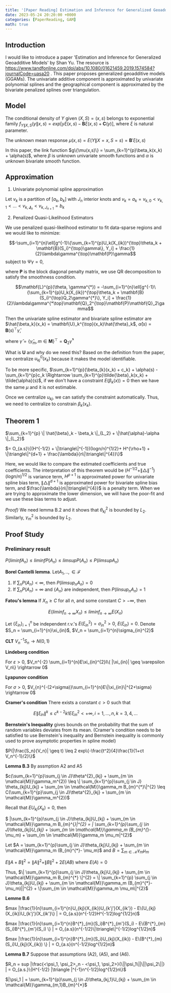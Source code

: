 ```yaml
---
title: '[Paper Reading] Estimation and Inference for Generalized Geoadditive Models'
date: 2023-05-24 20:20:00 +0000
categories: [PaperReading, GAM]
math: true
---
```



## Introduction

I would like to introduce a paper 'Estimation and Inference for Generalized Geoadditive Models'  by Shan Yu. The resource is https://www.tandfonline.com/doi/abs/10.1080/01621459.2019.1574584?journalCode=uasa20 . This paper proposes generalized geoadditive models (GGAMs). The univariate additive component is approximated by univariate polynomial splines and the geographical component is approximated by the bivariate penalized splines over triangulation. 

## Model 

The conditional density of $Y$ given $(X,S) = (x,s)$ belongs to exponential family $f_{Y\|X,S}(y\|x,s) = exp[y\xi(x,s)- \mathbf{B}{\xi(x,s)} + \mathbf{C}(y)]$, where $\xi$ is natural parameter.

The unknown mean response $\mu(x,s) = E(Y\|X=x, S=s) = \mathbf{B}'{\xi(x,s)}$

In this paper, the link function $g\{\mu(x,s)\} = \sum_{k=1}^{p}\beta_k(x_k) + \alpha(s)$, where $\beta$ is unknown univariate smooth functions and $\alpha$ is unknown bivariate smooth function.

## Approximation 

1. Univariate polynomial spline approximation

Let $v_k$ is a partition of $[a_k, b_k]$ with $J_n$ interior knots and $v_k = {a_k = v_{k,0} < v_{k,1}< ... < v_{k,\mathbf{J}_n} < v_{k,J_{n+1}} = b_k}$

2. Penalized Quasi-Likelihood Estimators

We use penalized quasi-likelihood estimator to fit data-sparse regions and we would like to minimize:

$$-\sum_{i=1}^{n}\ell[g^{-1}\{\sum_{k=1}^{p}U_k(X_{ik})^{\top}\theta_k + \mathbf{B}(S_i)^{\top}\gamma\}, Y_i] + \frac{1}{2}\lambda\gamma^{\top}\mathbf{P}\gamma$$ subject to $\Psi\gamma = 0$,

where $\mathbf{P}$ is the block diagonal penalty matrix, we use QR decomposition to satisfy the smoothness condition. 

$$\mathbf{L}^{p}(\theta, \gamma^{*}) = -\sum_{i=1}^{n}\ell[g^{-1}\{\sum_{k=1}^{p}U_k(X_{ik})^{\top}\theta_k + \mathbf{B}(S_i)^{\top}Q_2\gamma^{*}\}, Y_i] + \frac{1}{2}\lambda\gamma^{*\top}\mathbf{Q}_2^{\top}\mathbf{P}\mathbf{Q}_2\gamma$$

Then the univariate spline estimator and bivariate spline estimator are 
$\hat{\beta_k}(x_k) = \mathbf{U}_k^{\top}(x_k)\hat{\theta}_k$, $\hat{\alpha}(s) = \mathbf{B}(s)^{\top}\hat{\gamma}$, 

where $\hat{\gamma} = \{\hat{\gamma}_m, m \in \mathbf{M}\}^{\top} = \mathbf{Q}_2\hat{\gamma}^{*}$

What is $\mathbf{U}$ and why do we need this? Based on the definition from the paper, we centralize $u_{kj}^{0}(x_k)$ because it makes the model identifiable.

To be more specific, $\sum_{k=1}^{p}{\beta_{k}(x_k) + c_k} + \alpha(s) - \sum_{k=1}^{p}c_k \Rightarrow \sum_{k=1}^{p}\tilde{\beta}_k(x_k) + \tilde{\alpha}(s)$, if we don't have a constraint $E(\beta_k(x)) = 0$ then we have the same $\mu$ and it is not estimable.

Once we centralize $u_{kj}$, we can satisfy the constraint automatically. Thus, we need to centralize to constrain $\beta_k(x_k)$.

## Theorem 1

$\sum_{k=1}^{p} \| \hat{\beta}_k - \beta_k \|_{L_2} + \|\hat{\alpha}-\alpha \|_{L_2}$

$= O_{a.s}\{(H^{-1/2} + \|\triangle\|^{-1})(logn/n)^{1/2}+ H^{\rho+1} +  \|\triangle\|^{d+1} + \frac{\lambda}{n\|\triangle\|^{4}}\}$

Here, we would like to compare the estimated coefficients and true coefficients. The interpretation of this theorem would be $(H^{-1/2} + \|\triangle\|^{-1})(logn/n)^{1/2}$ is variance term, $H^{\rho+1}$ is approximated power for univariate spline bias term, $\|\triangle\|^{d+1}$ is approximated power for bivariate spline bias term, and $\frac{\lambda}{n\|\triangle\|^{4}}$ is a penalty term. When we are trying to approximate the lower dimension, we will have the poor-fit and we use these bias terms to adjust. 

*Proof)* We need lemma B.2 and it shows that $\theta_{kj}^{2}$ is bounded by $L_2$. Similarly, $\gamma_{m}^{2}$ is bounded by $L_2$.  



## Proof Study

### Preliminary result

$P(lim inf A_n) \leq liminf P(A_n) \leq limsup P(A_n) \leq P(limsup A_n)$

**Borel Cantelli lemma**.  Let$A_1,.., \in \mathcal{F}$
1) If $\sum_n P(A_n) < \infty$, then $P(limsup_n A_n) = 0$
2) If $\sum_n P(A_n) = \infty$ and $\{A_n\}$ are independent, then $P(linsup_nA_n) = 1$

**Fatou's lemma** If $X_n \geq C$ for all $n$, and some constant $C > - \infty$, then 

$$E(lim inf_{n \rightarrow \infty} X_n) \leq lim inf_{n \rightarrow \infty} E(X_n)$$

Let $\{\xi_{in}\}^{n}_{i=1}$ be independent r.v.'s $E(\xi_{in}^{2}) = \sigma^{2}_{in} > 0$, $E(\xi_{in})=0$. Denote $S_n = \sum_{i=1}^{n}\xi_{in}$, $V_n = \sum_{i=1}^{n}\sigma_{in}^{2}$
 
 **CLT** $V_n^{-1}S_n \rightarrow N(0,1)$

**Lindeberg condition**

For $\varepsilon > 0$, $V_n^{-2} \sum_{i=1}^{n}E\xi_{in}^{2}I\{ |\xi_{in}| \geq \varepsilon V_n\} \rightarrow 0$

**Lyapunov condition**

For $\sigma> 0$, $V_{n}^{-(2+\sigma)}\sum_{i=1}^{n}E\|\xi_{in}\|^{2+\sigma} \rightarrow 0$

**Cramer's condition** There exists a constant $c > 0$ such that 

$$E\|\xi_{in}\|^{k} \leq c^{k-2}k! E\xi_{in}^{2} < +\infty, i = 1,...,n, k = 3,4,...$$

**Bernstein's Inequality** gives bounds on the probability that the sum of random variables deviates from its mean. (Cramer's condition needs to be satisfied to use Bernstein's inequality and Bernstein inequality is commonly used to prove asymptotic properties in spline model)

$P(|\frac{S_n}{V_n}| \geq t) \leq 2 exp\{-\frac{t^2}{4}\frac{1}{1+ct V_n^{-1}/2}\}$

**Lemma B.3** By assmption A2 and A5

$c(\sum_{k=1}^{p}\sum_{j \in J}\theta^{2}_{kj}  + \sum_{m \in \mathcal{M}}\gamma_m^{2}) \leq \| \sum_{k=1}^{p}\sum_{j \in J} \theta_{kj}U_{kj} + \sum_{m \in \mathcal{M}}\gamma_m B_{m}^{*}\|^{2} \leq C(\sum_{k=1}^{p}\sum_{j \in J}\theta^{2}_{kj} + \sum_{m \in \mathcal{M}}\gamma_m^{2})$

Recall that $EU_{kj}(X_k) = 0$, then 

$ \|\sum_{k=1}^{p}\sum_{j \in J}\theta_{kj}U_{kj} + \sum_{m \in \mathcal{M}}\gamma_m B_{m}^{*}\|^{2} = \| \sum_{k=1}^{p}\sum_{j \in J}\theta_{kj}U_{kj} + \sum_{m \in \mathcal{M}}\gamma_m (B_{m}^{*}- \mu_m) + \sum_{m \in \mathcal{M}}\gamma_m \mu_m\|^{2}$

Let $A = \sum_{k=1}^{p}\sum_{j \in J}\theta_{kj}U_{kj} + \sum_{m \in \mathcal{M}}\gamma_m (B_{m}^{*}- \mu_m)$ and $B = \sum_{m \in \mathcal{M}}\gamma_m \mu_m$

$E\|A+B\|^{2} = \|A\|^{2} + \|B\|^{2} + 2E(AB)$ where $E(A) = 0$

Thus, $\| \sum_{k=1}^{p}\sum_{j \in J}\theta_{kj}U_{kj} +  \sum_{m \in \mathcal{M}}\gamma_m B_{m}^{*} \|^{2} = \| \sum_{k=1}^{p} \sum_{j \in J}\theta_{kj}U_{kj} + \sum_{m \in \mathcal{M}}\gamma_m (B_{m}^{*}- \mu_m)||^{2} + \|\sum_{m \in \mathcal{M}}\gamma_m \mu_m\|^{2}$

**Lemme B.6** 

$max |\frac{1}{n}\sum_{i=1}^{n}U_{kj}(X_{ik})U_{k'j'}(X_{ik'}) - E\{U_{kj}(X_{ik})U_{k'j'}(X_{ik'}\} | = O_{a.s}(n^{-1/2}H^{-1/2}log^{1/2}n)$

$max |\frac{1}{n}\sum_{i=1}^{n}B^{*}_{m}(S_i)B^{*}_{m'}(S_i) - E\{B^{*}_{m}(S_i)B^{*}_{m'}(S_i) \} | = O_{a.s}(n^{-1/2}\|\triangle\|^{-1/2}log^{1/2}n)$

$max |\frac{1}{n}\sum_{i=1}^{n}B^{*}_{m}(S_i)U_{kj}(X_{ik}) - E\{B^{*}_{m}(S_i)U_{kj}(X_{ik}) \} | = O_{a.s}(n^{-1/2}log^{1/2}n)$

**Lemma B.7** Suppose that assumptions (A2), (A5), and (A6). 

$R_n = sup |\frac{<\psi_1, \psi_2>_n - <\psi_1, \psi_2>}{\||\psi_1\||\||\psi_2\||} | = O_{a.s.}\{H^{-1/2} |\triangle |^{-1}n^{-1/2}log^{1/2}n\}$

$|\psi_1 | = \sum_{k=1}^{p}\sum_{j \in J}\theta_{kj,1}U_{kj} + \sum_{m \in \mathcal{M}}\gamma_{m,1}B_{m}^{*}$





